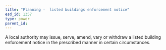```yaml
---
title: "Planning -  listed buildings enforcement notice"
esd_id: 1357
type: power
parent_id:  
---
```


A local authority may issue, serve, amend, vary or withdraw a listed building enforcement notice in the prescribed manner in certain circumstances.

